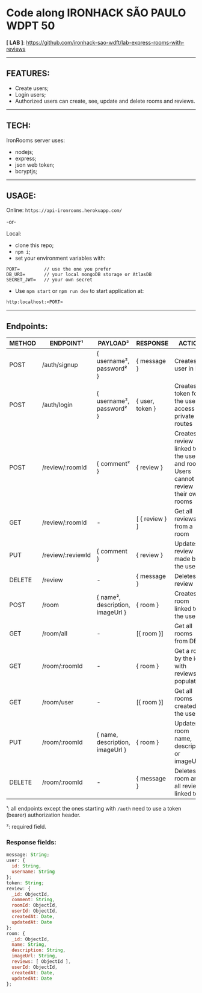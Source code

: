 # Code along IRONHACK SÃO PAULO WDPT 50

**[ LAB ]**: https://github.com/ironhack-sao-wdft/lab-express-rooms-with-reviews

---

## FEATURES:

- Create users;
- Login users;
- Authorized users can create, see, update and delete rooms and reviews.

---

## TECH:

IronRooms server uses:

- nodejs;
- express;
- json web token;
- bcryptjs;

---

## USAGE:

Online: `https://api-ironrooms.herokuapp.com/`

-or-

Local:

- clone this repo;
- `npm i`;
- set your environment variables with:

```
PORT=         // use the one you prefer
DB_URI=       // your local mongoDB storage or AtlasDB
SECRET_JWT=   // your own secret
```

- Use `npm start` or `npm run dev` to start application at:

```
http:localhost:<PORT>
```

---

## Endpoints:

| METHOD | ENDPOINT¹         | PAYLOAD²                         | RESPONSE        | ACTION                                                                            |
| ------ | ----------------- | -------------------------------- | --------------- | --------------------------------------------------------------------------------- |
| POST   | /auth/signup      | { username², password² }         | { message }     | Creates a user in DB                                                              |
| POST   | /auth/login       | { username², password² }         | { user, token } | Creates a token for the user to access private routes                             |
| POST   | /review/:roomId   | { comment² }                     | { review }      | Creates a review linked to the user and room. Users cannot review their own rooms |
| GET    | /review/:roomId   | -                                | [ { review } ]  | Get all reviews from a room                                                       |
| PUT    | /review/:reviewId | { comment }                      | { review }      | Updates a review made by the user                                                 |
| DELETE | /review           | -                                | { message }     | Deletes a review                                                                  |
| POST   | /room             | { name², description, imageUrl } | { room }        | Creates a room linked to the user                                                 |
| GET    | /room/all         | -                                | [{ room }]      | Get all rooms from DB                                                             |
| GET    | /room/:roomId     | -                                | { room }        | Get a room by the id with reviews populated                                       |
| GET    | /room/user        | -                                | [{ room }]      | Get all rooms created by the user                                                 |
| PUT    | /room/:roomId     | { name, description, imageUrl }  | { room }        | Updates a room name, description or imageUrl                                      |
| DELETE | /room/:roomId     | -                                | { message }     | Deletes a room and all reviews linked to it                                       |

¹: all endpoints except the ones starting with `/auth` need to use a token (bearer) authorization header.

²: required field.

### Response fields:

```javascript
message: String;
user: {
  id: String,
  username: String
};
token: String;
review: {
  _id: ObjectId,
  comment: String,
  roomId: ObjectId,
  userId: ObjectId,
  createdAt: Date,
  updatedAt: Date
};
room: {
  _id: ObjectId,
  name: String,
  description: String,
  imageUrl: String,
  reviews: [ ObjectId ],
  userId: ObjectId,
  createdAt: Date,
  updatedAt: Date
};
```

